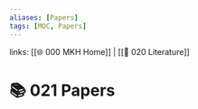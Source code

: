 ```yaml
---
aliases: [Papers]
tags: [MOC, Papers]
---
```

links: [[🌐 000 MKH Home]] | [[📖 020 Literature]]

# 📚 021 Papers
